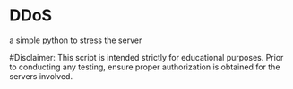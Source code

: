 # DDoS
a simple python to stress the server



#Disclaimer: This script is intended strictly for educational purposes. Prior to conducting any testing, ensure proper authorization is obtained for the servers involved.
